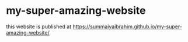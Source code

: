 # my-super-amazing-website
this website is published at https://summaiyaibrahim.github.io/my-super-amazing-website/
